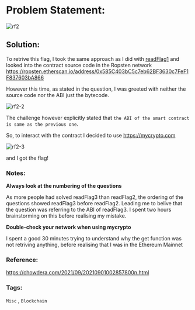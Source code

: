 # Problem Statement:
![rf2](https://user-images.githubusercontent.com/53595853/133968082-f6bfa243-ee84-492f-97a8-4f9a93197b74.png)

## Solution:

To retrive this flag, I took the same approach as I did with [readFlag1](https://0x41head.github.io/CTF-Writeups/book/PBJar-CTF-2021-Write-up/misc/readFlag1.html) and
looked into the contract source code in the Ropsten network https://ropsten.etherscan.io/address/0x585C403bC5c7eb62BF3630c7FeF1F837603bA866

However this time, as stated in the question, I was greeted with neither the source code nor the ABI just the bytecode.

![rf2-2](https://user-images.githubusercontent.com/53595853/133969075-77ba544c-d4e8-40f9-8d57-ab24ba576f4a.png)

The challenge however explicitly stated that `the ABI of the smart contract is same as the previous one`.

So, to interact with the contract I decided to use https://mycrypto.com

![rf2-3](https://user-images.githubusercontent.com/53595853/133970555-6b311c8d-17f8-4df2-885d-5ca3ed8fb453.png)

and I got the flag! 

### Notes:
**Always look at the numbering of the questions**

As more people had solved readFlag3 than readFlag2, the ordering of the questions showed readFlag3 before readFlag2. 
Leading me to belive that the question was referring to the ABI of readFlag3. I spent two hours brainstorming on this before realising my 
mistake.

**Double-check your network when using mycrypto**

I spent a good 30 minutes trying to understand why the get function was not retriving anything, before realising that I was in the Ethereum Mainnet

### Reference:
https://chowdera.com/2021/09/20210901002857800n.html
### Tags:
`Misc` , `Blockchain`